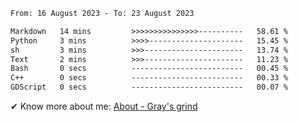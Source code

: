 <!--START_SECTION:waka-->

```txt
From: 16 August 2023 - To: 23 August 2023

Markdown   14 mins         >>>>>>>>>>>>>>>----------   58.61 %
Python     3 mins          >>>>---------------------   15.45 %
sh         3 mins          >>>----------------------   13.74 %
Text       2 mins          >>>----------------------   11.23 %
Bash       0 secs          -------------------------   00.45 %
C++        0 secs          -------------------------   00.33 %
GDScript   0 secs          -------------------------   00.07 %
```

<!--END_SECTION:waka-->

<!-- [![grayxu's github stats](https://github-readme-stats.vercel.app/api?username=grayxu&count_private=true&show_icons=true)](https://github.com/grayxu) -->

✔ Know more about me: [About - Gray's grind](https://www.grayxu.cn/)
